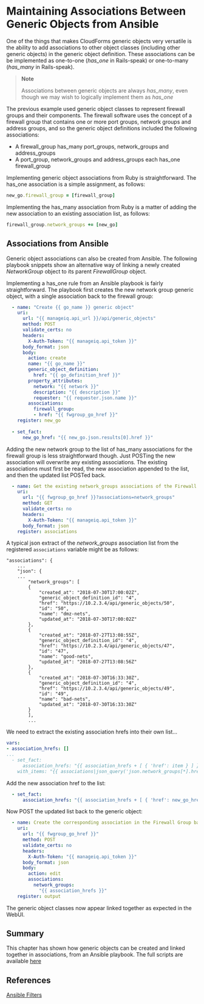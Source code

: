 # Maintaining Associations Between Generic Objects from Ansible

One of the things that makes CloudForms generic objects very versatile is the ability to add associations to other object classes (including other generic objects) in the generic object definition. These associations can be be implemented as one-to-one (_has\_one_ in Rails-speak) or one-to-many (_has\_many_ in Rails-speak).

> **Note**
> 
> Associations between generic objects are always _has\_many_, even though we may wish to logically implement them as _has\_one_
 
The previous example used generic object classes to represent firewall groups and their components. The firewall software uses the concept of a firewall group that contains one or more port groups, network groups and address groups, and so the generic object definitions included the following associations:
 
* A firewall\_group has\_many port\_groups, network\_groups and address\_groups
* A port\_group, network\_groups and address\_groups each has\_one firewall\_group

Implementing generic object associations from Ruby is straightforward. The has\_one association is a simple assignment, as follows:

``` ruby
new_go.firewall_group = [firewall_group]
```

Implementing the has\_many association from Ruby is a matter of adding the new association to an existing association list, as follows:

``` ruby
firewall_group.network_groups += [new_go]
```
## Associations from Ansible
 
Generic object associations can also be created from Ansible. The following playbook snippets show an alternative way of linking a newly created _NetworkGroup_ object to its parent _FirewallGroup_ object.

Implementing a has\_one rule from an Ansible playbook is fairly straightforward. The playbook first creates the new network group generic object, with a single association back to the firewall group:

``` yaml
  - name: "Create {{ go_name }} generic object"
    uri:
      url: "{{ manageiq.api_url }}/api/generic_objects"
      method: POST
      validate_certs: no
      headers:
        X-Auth-Token: "{{ manageiq.api_token }}"
      body_format: json
      body:
        action: create
        name: "{{ go_name }}"
        generic_object_definition:
          href: "{{ go_definition_href }}"
        property_attributes:
          network: "{{ network }}"
          description: "{{ description }}"
          requester: "{{ requester.json.name }}"
        associations:
          firewall_group:
          - href: "{{ fwgroup_go_href }}"
    register: new_go
  
  - set_fact:
      new_go_href: "{{ new_go.json.results[0].href }}"
```

Adding the new network group to the list of has_many associations for the firewall group is less straightforward though. Just POSTing the new association will overwrite any existing associations. The existing associations must first be read, the new association appended to the list, and then the updated list POSTed back.

``` yaml
  - name: Get the existing network_groups associations of the Firewall Group
    uri:
      url: "{{ fwgroup_go_href }}?associations=network_groups"
      method: GET
      validate_certs: no
      headers:
        X-Auth-Token: "{{ manageiq.api_token }}"
      body_format: json
    register: associations
```

A typical json extract of the _network\_groups_ association list from the registered `associations` variable might be as follows:

```
"associations": {
    ...
    "json": {
    ...
        "network_groups": [
        {
            "created_at": "2018-07-30T17:00:02Z",
            "generic_object_definition_id": "4",
            "href": "https://10.2.3.4/api/generic_objects/50",
            "id": "50",
            "name": "dmz-nets",
            "updated_at": "2018-07-30T17:00:02Z"
        },
        {
            "created_at": "2018-07-27T13:08:55Z",
            "generic_object_definition_id": "4",
            "href": "https://10.2.3.4/api/generic_objects/47",
            "id": "47",
            "name": "good-nets",
            "updated_at": "2018-07-27T13:08:56Z"
        },
        {
            "created_at": "2018-07-30T16:33:30Z",
            "generic_object_definition_id": "4",
            "href": "https://10.2.3.4/api/generic_objects/49",
            "id": "49",
            "name": "bad-nets",
            "updated_at": "2018-07-30T16:33:30Z"
        }
        ],
        ...
```

We need to extract the existing association hrefs into their own list...

``` yaml
vars:
- association_hrefs: []
...
  - set_fact:
      association_hrefs: "{{ association_hrefs + [ { 'href': item } ] }}"
    with_items: "{{ associations|json_query('json.network_groups[*].href') }}"
```

Add the new association href to the list:

``` yaml
  - set_fact:
      association_hrefs: "{{ association_hrefs + [ { 'href': new_go_href } ] }}"
```

Now POST the updated list back to the generic object:

``` yaml
  - name: Create the corresponding association in the Firewall Group back to the new action
    uri:
      url: "{{ fwgroup_go_href }}"
      method: POST
      validate_certs: no
      headers:
        X-Auth-Token: "{{ manageiq.api_token }}"
      body_format: json
      body:
        action: edit
        associations:
          network_groups:
            "{{ association_hrefs }}"
    register: output 
```

The generic object classes now appear linked together as expected in the WebUI.

## Summary

This chapter has shown how generic objects can be created and linked together in associations, from an Ansible playbook. The full scripts are available [here](https://github.com/pemcg/mastering-automation-addendum-for-cloudforms-4.6/tree/master/generic_object_example/scripts)

## References

[Ansible Filters](https://docs.ansible.com/ansible/2.3/playbooks_filters.html)
